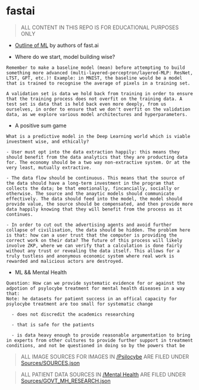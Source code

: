 # fastai

> ALL CONTENT IN THIS REPO IS FOR EDUCATIONAL PURPOSES ONLY

- [Outline of ML](Notes/ML_explained.txt) by authors of fast.ai 

- Where do we start, model building wise?

```
Remember to make a baseline model (mean) before attempting to build something more advanced (multi-layered-perceptron/layered-MLP: ResNet, LTST, GPT, etc.)! Example: in MNIST, the baseline would be a model that is trained to recognise the average of pixels in a training set.

A validation set is data we hold back from training in order to ensure that the training process does not overfit on the training data. A test set is data that is held back even more deeply, from us ourselves, in order to ensure that we don't overfit on the validation data, as we explore various model architectures and hyperparameters.
```

- A positive sum game

```
What is a predictive model in the Deep Learning world which is viable investment wise, and ethically?

- User must opt into the data extraction happily: this means they should benefit from the data analytics that they are producting data for. The economy should be a two way non-extractive system. Or at the very least, mutually extractive. 

- The data flow should be continuous. This means that the source of the data should have a long-term investment in the program that collects the data; be that emotionally, fincancially, socially or otherwise. The source and the anaytic models should communicate effectively. The data should feed into the model, the model should provide value, the source should be compensated, and then provide more data happily knowing that they will benefit from the process as it continues.

- In order to cut out the advertising agents and avoid further collapse of civilisation, the data should be hidden. The problem here is that: how can a user trust that the computer is providing the correct work on their data? The future of this process will likely involve ZKP, where we can verify that a calculation is done fairly without any trust or revealing the data itself. This allows for a truly tustless and anonymous economic system where real work is rewarded and malicious actors are destroyed.
```

- ML && Mental Health

```
Question: How can we provide systematic evidence for or against the adpotion of psylocybe treatment for mental health diseases in a way that:
Note: he datasets for patient success in an offical capacity for psylocybe treatment are too small for systematic change

  - does not discredit the academics researching 

  - that is safe for the patients 

  - is data heavy enough to provide reasonable argumentation to bring in experts from other cultures to provide further support in treatment conditions, and not be questioned in doing so by the powers that be
```

> ALL IMAGE SOURCES FOR IMAGES IN [/Psilocybe](/Psilocybe/) ARE FILED UNDER [Sources/SOURCES.json](Sources/SOURCES.json)

> ALL PATIENT DATA SOURCES IN [/Mental Health](/MH/) ARE FILED UNDER [Sources/GOVT_MH_RESEARCH.json](Sources/GOVT_MH_RESEARCH.json)